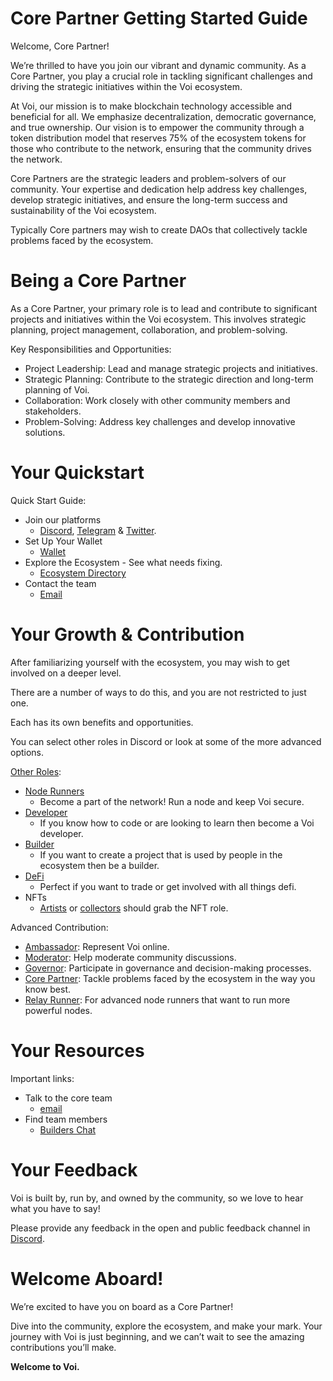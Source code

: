 # Core Partner Getting Started Guide

Welcome, Core Partner! 

We’re thrilled to have you join our vibrant and dynamic community. As a Core Partner, you play a crucial role in tackling significant challenges and driving the strategic initiatives within the Voi ecosystem.

At Voi, our mission is to make blockchain technology accessible and beneficial for all. We emphasize decentralization, democratic governance, and true ownership. Our vision is to empower the community through a token distribution model that reserves 75% of the ecosystem tokens for those who contribute to the network, ensuring that the community drives the network.

Core Partners are the strategic leaders and problem-solvers of our community. Your expertise and dedication help address key challenges, develop strategic initiatives, and ensure the long-term success and sustainability of the Voi ecosystem.

Typically Core partners may wish to create DAOs that collectively tackle problems faced by the ecosystem.


# Being a Core Partner

As a Core Partner, your primary role is to lead and contribute to significant projects and initiatives within the Voi ecosystem. This involves strategic planning, project management, collaboration, and problem-solving.

Key Responsibilities and Opportunities:
* Project Leadership: Lead and manage strategic projects and initiatives.
* Strategic Planning: Contribute to the strategic direction and long-term planning of Voi.
* Collaboration: Work closely with other community members and stakeholders.
* Problem-Solving: Address key challenges and develop innovative solutions.


# Your Quickstart

Quick Start Guide:
* Join our platforms 
    * [Discord](https://discord.gg/vnFbrJrHeW), [Telegram](https://t.me/VoiOfficial) & [Twitter](https://x.com/Voi_Net).
* Set Up Your Wallet
    * [Wallet](https://kibis.is/)
* Explore the Ecosystem - See what needs fixing.
    * [Ecosystem Directory](https://airtable.com/apphFYuejZFJJG0i6/shru2v6BXxUaAEU7O)
* Contact the team
    * [Email](mailto:projectinquiry@voi.network)

# Your Growth & Contribution

After familiarizing yourself with the ecosystem, you may wish to get involved on a deeper level. 

There are a number of ways to do this, and you are not restricted to just one. 

Each has its own benefits and opportunities. 

You can select other roles in Discord or look at some of the more advanced options.

[Other Roles](https://discord.com/channels/1055863853633785857/1157678590196973728/1257675380454723604):
* [Node Runners](../node-runners.md)
    * Become a part of the network! Run a node and keep Voi secure.
* [Developer](../developers.md)
    * If you know how to code or are looking to learn then become a Voi developer.
* [Builder](../builders.md)
    * If you want to create a project that is used by people in the ecosystem then be a builder.
* [DeFi](../traders.md)
    * Perfect if you want to trade or get involved with all things defi.
* NFTs
    * [Artists](../artists.md) or [collectors](../collectors.md) should grab the NFT role.

Advanced Contribution:
* [Ambassador](ambassadors.md): Represent Voi online.
* [Moderator](moderators.md): Help moderate community discussions.
* [Governor](governors.md): Participate in governance and decision-making processes.
* [Core Partner](core-partners.md): Tackle problems faced by the ecosystem in the way you know best.
* [Relay Runner](relay-runners.md): For advanced node runners that want to run more powerful nodes.


# Your Resources

Important links:
* Talk to the core team
    * [email](mailto:projectinquiry@voi.network)
* Find team members
    * [Builders Chat](https://discord.com/channels/1055863853633785857/1128671715673780264) 


# Your Feedback

Voi is built by, run by, and owned by the community, so we love to hear what you have to say! 

Please provide any feedback in the open and public feedback channel in [Discord](https://discord.com/channels/1055863853633785857/1201927574289403974).

# Welcome Aboard!

We’re excited to have you on board as a Core Partner! 

Dive into the community, explore the ecosystem, and make your mark. Your journey with Voi is just beginning, and we can’t wait to see the amazing contributions you’ll make.

**Welcome to Voi.**
